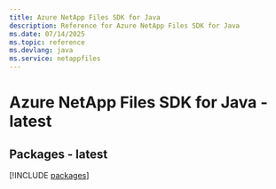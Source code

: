 ```yaml
---
title: Azure NetApp Files SDK for Java
description: Reference for Azure NetApp Files SDK for Java
ms.date: 07/14/2025
ms.topic: reference
ms.devlang: java
ms.service: netappfiles
---
```

# Azure NetApp Files SDK for Java - latest
## Packages - latest
[!INCLUDE [packages](netapp-files-index.md)]